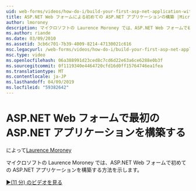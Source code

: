 ```yaml
---
uid: web-forms/videos/how-do-i/build-your-first-asp-net-application-with-asp-net-web-forms
title: ASP.NET Web フォームによる初めての ASP.NET アプリケーションの構築 |Microsoft Docs
author: lmoroney
description: マイクロソフトの Laurence Moroney では、ASP.NET Web フォームで初めての ASP.NET アプリケーションを構築する方法を示します。
ms.author: riande
ms.date: 03/09/2010
ms.assetid: 3cb6c701-7b39-4009-8214-47130021c616
msc.legacyurl: /web-forms/videos/how-do-i/build-your-first-asp-net-application-with-asp-net-web-forms
msc.type: video
ms.openlocfilehash: 06a388991d23ced8c7cd6d22e63a6ce6288e0b3f
ms.sourcegitcommit: 0f1119340e4464720cfd16d0ff15764746ea1fea
ms.translationtype: MT
ms.contentlocale: ja-JP
ms.lasthandoff: 04/09/2019
ms.locfileid: "59382642"
---
```

# <a name="build-your-first-aspnet-application-with-aspnet-web-forms"></a>ASP.NET Web フォームで最初の ASP.NET アプリケーションを構築する

によって[Laurence Moroney](https://github.com/lmoroney)

マイクロソフトの Laurence Moroney では、ASP.NET Web フォームで初めての ASP.NET アプリケーションを構築する方法を示します。

[&#9654;(11 分) のビデオを見る](https://channel9.msdn.com/Blogs/ASP-NET-Site-Videos/build-your-first-asp-net-application-with-asp-net-web-forms)

